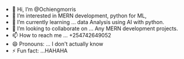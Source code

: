 - 👋 Hi, I’m @Ochiengmorris
- 👀 I’m interested in MERN development, python for ML, 
- 🌱 I’m currently learning ... data Analysis using AI with python.
- 💞️ I’m looking to collaborate on ... Any MERN development projects.
- 📫 How to reach me ... +254742649052
- 😄 Pronouns: ... I don't actually know
- ⚡ Fun fact: ...HAHAHA

<!---
Ochiengmorris/Ochiengmorris is a ✨ special ✨ repository because its `README.md` (this file) appears on your GitHub profile.
You can click the Preview link to take a look at your changes.
--->
